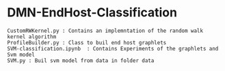 # DMN-EndHost-Classification

 	CustomRWKernel.py : Contains an implemntation of the random walk kernel algorithm
	ProfileBuilder.py : Class to buil end host graphlets
	SVM-classification.ipynb  : Contains Experiments of the graphlets and Svm model
	SVM.py : Buil svm model from data in folder data
